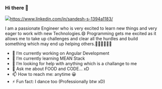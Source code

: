 ### Hi there 👋
 <img src="https://img.shields.io/badge/LinkedIn-0077B5?style=for-the-badge&logo=linkedin&logoColor=white">https://www.linkedin.com/in/sandesh-s-1394a1183/</img>

I am a passionate Engineer who is very excited to learn new things and very eager to work with
new Technologies.😄
Programming gets me excited as it allows me to take up challenges and clear all the hurdles
and build something which may end up helping others.👨🏿‍💻👨🏿‍💻

- 🔭 I’m currently working on Angular Development
- 🌱 I’m currently learning MEAN Stack
- 🤔 I’m looking for help with anything which is a challange to me
- 💬 Ask me about FOOD and CODE... xD
- 📫 How to reach me: anytime 😀
- ⚡ Fun fact: I dance too (Professionally btw xD)

